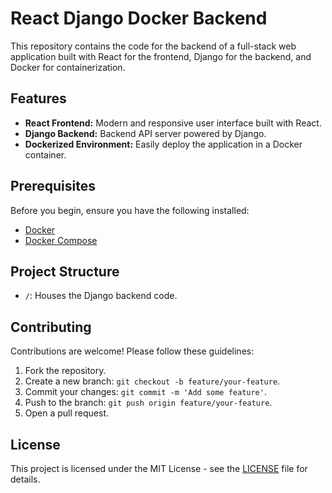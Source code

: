# React Django Docker Backend

This repository contains the code for the backend of a full-stack web application built with React for the frontend, Django for the backend, and Docker for containerization.

## Features

- **React Frontend:** Modern and responsive user interface built with React.
- **Django Backend:** Backend API server powered by Django.
- **Dockerized Environment:** Easily deploy the application in a Docker container.

## Prerequisites

Before you begin, ensure you have the following installed:

- [Docker](https://www.docker.com/get-started)
- [Docker Compose](https://docs.docker.com/compose/install/)

## Project Structure
- `/`: Houses the Django backend code.

## Contributing

Contributions are welcome! Please follow these guidelines:

1. Fork the repository.
2. Create a new branch: `git checkout -b feature/your-feature`.
3. Commit your changes: `git commit -m 'Add some feature'`.
4. Push to the branch: `git push origin feature/your-feature`.
5. Open a pull request.

## License

This project is licensed under the MIT License - see the [LICENSE](LICENSE) file for details.
